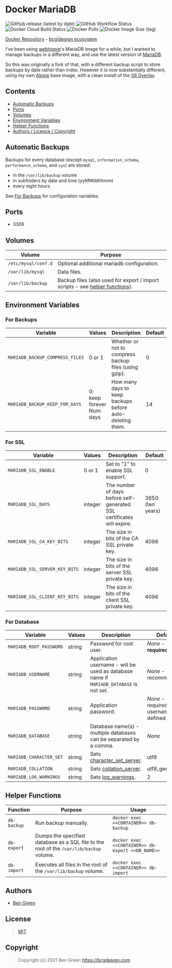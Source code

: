 # Docker MariaDB

![GitHub release (latest by date)](https://img.shields.io/github/v/release/bencgreen/docker-mariadb) ![GitHub Workflow Status](https://img.shields.io/github/workflow/status/bencgreen/docker-mariadb/dev?label=github) ![Docker Cloud Build Status](https://img.shields.io/docker/cloud/build/bcgdesign/mariadb?label=docker) ![Docker Pulls](https://img.shields.io/docker/pulls/bcgdesign/mariadb?label=pulls) ![Docker Image Size (tag)](https://img.shields.io/docker/image-size/bcgdesign/mariadb/latest?label=size)

[Docker Repository](https://hub.docker.com/r/bcgdesign/mariadb) - [bcg|design ecosystem](https://github.com/bencgreen/docker)

I've been using [webhippie](https://github.com/dockhippie/mariadb)'s MariaDB image for a while, but I wanted to manage backups in a different way, and use the latest version of [MariaDB](https://mariadb.org/).

So this was originally a fork of that, with a different backup script to store backups by date rather than index.  However it is now substantially different, using my own [Alpine](https://hub.docker.com/r/bcgdesign/alpine-s6) base image, with a clean install of the [S6 Overlay](https://github.com/just-containers/s6-overlay).

## Contents

* [Automatic Backups](#automatic-backups)
* [Ports](#ports)
* [Volumes](#volumes)
* [Environment Variables](#environment-variables)
* [Helper Functions](#helper-functions)
* [Authors / Licence / Copyright](#authors)

## Automatic Backups

Backups for every database (except `mysql`, `information_schema`, `performance_schema`, and `sys`) are stored:

* in the `/var/lib/backup` volume
* in subfolders by date and time (yyMMddhhmm)
* every eight hours

See [For Backups](#for-backups) for configuration variables.

## Ports

* 3306

## Volumes

| Volume              | Purpose                                                                                           |
| ------------------- | ------------------------------------------------------------------------------------------------- |
| `/etc/mysql/conf.d` | Optional additional mariadb configuration.                                                        |
| `/var/lib/mysql`    | Data files.                                                                                       |
| `/var/lib/backup`   | Backup files (also used for export / import scripts - see [helper functions](#helper-functions)). |

## Environment Variables

### For Backups

| Variable                        | Values                       | Description                                              | Default |
| ------------------------------- | ---------------------------- | -------------------------------------------------------- | ------- |
| `MARIADB_BACKUP_COMPRESS_FILES` | 0 or 1                       | Whether or not to compress backup files (using gzip).    | 0       |
| `MARIADB_BACKUP_KEEP_FOR_DAYS`  | 0: keep forever<br>Num: days | How many days to keep backups before auto-deleting them. | 14      |

### For SSL

| Variable                      | Values  | Description                                                            | Default          |
| ----------------------------- | ------- | ---------------------------------------------------------------------- | ---------------- |
| `MARIADB_SSL_ENABLE`          | 0 or 1  | Set to "1" to enable SSL support.                                      | 0                |
| `MARIADB_SSL_DAYS`            | integer | The number of days before self-generated SSL certificates will expire. | 3650 (ten years) |
| `MARIADB_SSL_CA_KEY_BITS`     | integer | The size in bits of the CA SSL private key.                            | 4096             |
| `MARIADB_SSL_SERVER_KEY_BITS` | integer | The size in bits of the server SSL private key.                        | 4096             |
| `MARIADB_SSL_CLIENT_KEY_BITS` | integer | The size in bits of the client SSL private key.                        | 4096             |

### For Database

| Variable                | Values | Description                                                                                           | Default                                  |
| ----------------------- | ------ | ----------------------------------------------------------------------------------------------------- | ---------------------------------------- |
| `MARIADB_ROOT_PASSWORD` | string | Password for root user.                                                                               | *None* - **required**                    |
| `MARIADB_USERNAME`      | string | Application username - will be used as database name if `MARIADB_DATABASE` is not set.                | *None* - recommended                     |
| `MARIADB_PASSWORD`      | string | Application password.                                                                                 | *None* - required if username is defined |
| `MARIADB_DATABASE`      | string | Database name(s) - multiple databases can be separated by a comma.                                    | *None*                                   |
| `MARIADB_CHARACTER_SET` | string | Sets [character_set_server](https://mariadb.com/kb/en/server-system-variables/#character_set_server). | utf8                                     |
| `MARIADB_COLLATION`     | string | Sets [collation_server](https://mariadb.com/kb/en/server-system-variables/#collation_server).         | utf8_general_ci                          |
| `MARIADB_LOG_WARNINGS`  | string | Sets [log_warnings](https://mariadb.com/kb/en/server-system-variables/#log_warnings).                 | 2                                        |

## Helper Functions

| Function    | Purpose                                                                                 | Usage                                             |
| ----------- | --------------------------------------------------------------------------------------- | ------------------------------------------------- |
| `db-backup` | Run backup manually.                                                                    | `docker exec <<CONTAINER>> db-backup`             |
| `db-export` | Dumps the specified database as a SQL file to the root of the `/var/lib/backup` volume. | `docker exec <<CONTAINER>> db-export <<DB_NAME>>` |
| `db-import` | Executes all files in the root of the `/var/lib/backup` volume.                         | `docker exec <<CONTAINER>> db-import`             |

## Authors

* [Ben Green](https://github.com/bencgreen)

## License

> [MIT](https://bcg.mit-license.org/2020)

## Copyright

> Copyright (c) 2021 Ben Green <https://bcgdesign.com>

